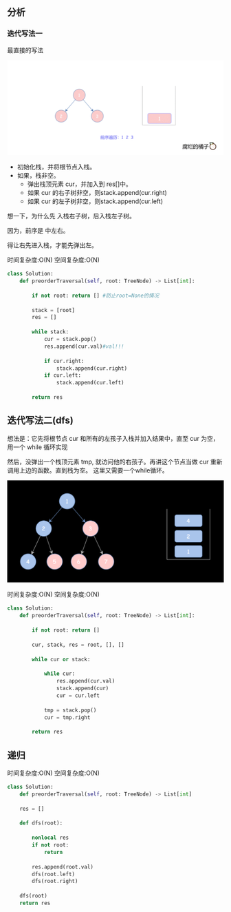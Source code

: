 ## 分析

### 迭代写法一

最直接的写法

![图 1](images/193dfb7c74352af3295b419874130f6ae698cf2f12f248cdf91a85d83f311be9.gif)  

* 初始化栈，并将根节点入栈。
* 如果，栈非空。
  - 弹出栈顶元素 cur，并加入到 res[]中。
  - 如果 cur 的右子树非空，则stack.append(cur.right)
  - 如果 cur 的左子树非空，则stack.append(cur.left)

想一下，为什么先 入栈右子树，后入栈左子树。

因为，前序是 中左右。

得让右先进入栈，才能先弹出左。

时间复杂度:O(N)
空间复杂度:O(N)
```python
class Solution:
    def preorderTraversal(self, root: TreeNode) -> List[int]:

        if not root: return [] #防止root=None的情况

        stack = [root]
        res = []

        while stack:
            cur = stack.pop()
            res.append(cur.val)#val!!!

            if cur.right:
                stack.append(cur.right)
            if cur.left:
                stack.append(cur.left)
        
        return res
```

## 迭代写法二(dfs)

想法是：它先将根节点 cur 和所有的左孩子入栈并加入结果中，直至 cur 为空，用一个 while 循环实现

然后，没弹出一个栈顶元素 tmp, 就访问他的右孩子。再讲这个节点当做 cur 重新调用上边的函数。直到栈为空。
这里又需要一个while循环。

![图 2](images/244467c83e4a22728dd144ad9f9956e94ee3d0cb2205f4346639ac32e7ffd758.png)  

时间复杂度:O(N)
空间复杂度:O(N)

```python
class Solution:
    def preorderTraversal(self, root: TreeNode) -> List[int]:

        if not root: return []

        cur, stack, res = root, [], []

        while cur or stack:

            while cur:
                res.append(cur.val)
                stack.append(cur)
                cur = cur.left
            
            tmp = stack.pop()
            cur = tmp.right

        return res
```

## 递归

时间复杂度:O(N)
空间复杂度:O(N)

```python
class Solution:
    def preorderTraversal(self, root: TreeNode) -> List[int]

    res = []

    def dfs(root):

        nonlocal res
        if not root:
            return
        
        res.append(root.val)
        dfs(root.left)
        dfs(root.right)
    
    dfs(root)
    return res
```

